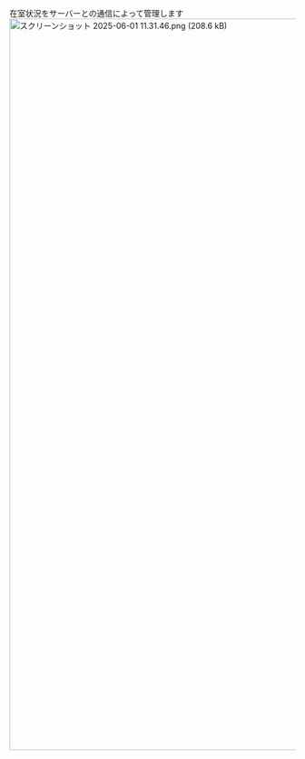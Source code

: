 在室状況をサーバーとの通信によって管理します
<img width="1289" alt="スクリーンショット 2025-06-01 11.31.46.png (208.6 kB)" src="https://img.esa.io/uploads/production/attachments/21530/2025/06/04/104214/e270afdc-bb42-4f2f-9c21-20fd9b30466a.png">
